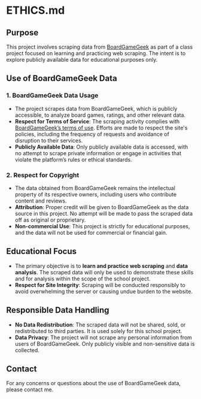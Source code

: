 # ETHICS.md

## Purpose
This project involves scraping data from [BoardGameGeek](https://boardgamegeek.com) as part of a class project focused on learning and practicing web scraping. The intent is to explore publicly available data for educational purposes only.

## Use of BoardGameGeek Data
### 1. **BoardGameGeek Data Usage**
- The project scrapes data from BoardGameGeek, which is publicly accessible, to analyze board games, ratings, and other relevant data.
- **Respect for Terms of Service**: The scraping activity complies with [BoardGameGeek’s terms of use](https://boardgamegeek.com/wiki/page/Terms_of_Service). Efforts are made to respect the site's policies, including the frequency of requests and avoidance of disruption to their services.
- **Publicly Available Data**: Only publicly available data is accessed, with no attempt to scrape private information or engage in activities that violate the platform’s rules or ethical standards.

### 2. **Respect for Copyright**
- The data obtained from BoardGameGeek remains the intellectual property of its respective owners, including users who contribute content and reviews.
- **Attribution**: Proper credit will be given to BoardGameGeek as the data source in this project. No attempt will be made to pass the scraped data off as original or proprietary.
- **Non-commercial Use**: This project is strictly for educational purposes, and the data will not be used for commercial or financial gain.

## Educational Focus
- The primary objective is to **learn and practice web scraping** and **data analysis**. The scraped data will only be used to demonstrate these skills and for analysis within the scope of the school project.
- **Respect for Site Integrity**: Scraping will be conducted responsibly to avoid overwhelming the server or causing undue burden to the website.

## Responsible Data Handling
- **No Data Redistribution**: The scraped data will not be shared, sold, or redistributed to third parties. It is used solely for this school project.
- **Data Privacy**: The project will not scrape any personal information from users of BoardGameGeek. Only publicly visible and non-sensitive data is collected.

## Contact
For any concerns or questions about the use of BoardGameGeek data, please contact me.
